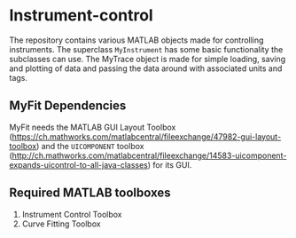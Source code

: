 # Instrument-control
The repository contains various MATLAB objects made for controlling instruments. The superclass `MyInstrument` has some basic functionality the subclasses can use. The MyTrace object is made for simple loading, saving and plotting of data and passing the data around with associated units and tags.

## MyFit Dependencies
MyFit needs the MATLAB GUI Layout Toolbox (https://ch.mathworks.com/matlabcentral/fileexchange/47982-gui-layout-toolbox) and the `UICOMPONENT` toolbox (http://ch.mathworks.com/matlabcentral/fileexchange/14583-uicomponent-expands-uicontrol-to-all-java-classes) for its GUI.

## Required MATLAB toolboxes
1. Instrument Control Toolbox
2. Curve Fitting Toolbox
